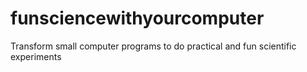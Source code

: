 # funsciencewithyourcomputer
Transform small computer programs to do practical and fun scientific experiments
